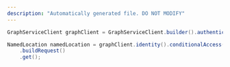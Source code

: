 ```yaml
---
description: "Automatically generated file. DO NOT MODIFY"
---
```

<!-- markdownlint-disable MD041 -->

```java
GraphServiceClient graphClient = GraphServiceClient.builder().authenticationProvider( authProvider ).buildClient();

NamedLocation namedLocation = graphClient.identity().conditionalAccess().namedLocations("0854951d-5fc0-4eb1-b392-9b2c9d7949c2")
    .buildRequest()
    .get();
```
